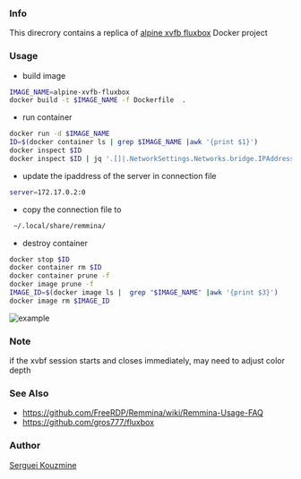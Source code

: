 ### Info

This direcrory contains a replica of [alpine xvfb fluxbox](https://github.com/drcrane/xvfb-alpine-docker) Docker project
### Usage
* build image
```sh
IMAGE_NAME=alpine-xvfb-fluxbox
docker build -t $IMAGE_NAME -f Dockerfile  .
```
* run container
```sh
docker run -d $IMAGE_NAME
ID=$(docker container ls | grep $IMAGE_NAME |awk '{print $1}')
docker inspect $ID
docker inspect $ID | jq '.[]|.NetworkSettings.Networks.bridge.IPAddress'
```
* update the ipaddress of the server in connection file
```sh
server=172.17.0.2:0
```
* copy the connection file to
```sh
 ~/.local/share/remmina/
```
* destroy container
```sh
docker stop $ID
docker container rm $ID
docker container prune -f
docker image prune -f
IMAGE_ID=$(docker image ls |  grep "$IMAGE_NAME" |awk '{print $3}')
docker image rm $IMAGE_ID
```
![example](https://github.com/sergueik/springboot_study/blob/master/basic-xvfb-fluxbox/screenshots/capture.png)

### Note
if the xvbf session starts and closes immediately, may need to adjust color depth

### See Also

* https://github.com/FreeRDP/Remmina/wiki/Remmina-Usage-FAQ
* https://github.com/gros777/fluxbox

### Author
[Serguei Kouzmine](kouzmine_serguei@yahoo.com)
